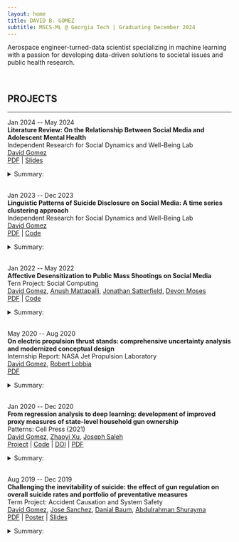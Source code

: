 ```yaml
---
layout: home
title: DAVID B. GOMEZ
subtitle: MSCS-ML @ Georgia Tech | Graduating December 2024
---
```


Aerospace engineer-turned-data scientist specializing in machine learning with a passion for developing data-driven solutions to societal issues and public health research.

<br>

## PROJECTS

---

Jan 2024 -- May 2024 \
**Literature Review: On the Relationship Between Social Media and Adolescent Mental Health** \
Independent Research for Social Dynamics and Well-Being Lab \
[David Gomez](https://dbgomez94.github.io/) \
[PDF](/pdfs/social-media-and-mentla-health.pdf) |
[Slides](/pdfs/social-media-and-mental-health-slides.pdf) 
<details>
    <summary>Summary:</summary>
    Conducted a literature review on the relationship between social media use and adolescent mental health. Divided research into correlational studies, longitudinal studies, and randomized experiments. Found that (1) heavy use of social media was consistently associated with negative mental health outcomes among adolescents, especially girls; (2) the relationship is bi-directional with the forward direction (SM -> MH) being much stronger than the reverse direction (MH -> MH) and moderated by age and gender; and (3) experiments that introduce social media consistently find adverse mental health outcomes, while experiments that remove social media depend on time-frame of mental health assessment: when mental health is assessed less than 4 weeks from removal, mental health is worse, but when assessed greater than 4 weeks from removal, mental health is improved.
</details>
<br>


Jan 2023 -- Dec 2023 \
**Linguistic Patterns of Suicide Disclosure on Social Media: A time series clustering approach**\
Independent Research for Social Dynamics and Well-Being Lab \
[David Gomez](https://dbgomez94.github.io/)
\
[PDF](/pdfs/suicide-disclosures.pdf) |
[Code]()
<details> 
    <summary> Summary:</summary>
    This work contributes to our understanding of broadcasting self-disclosures on social media---specifically surrounding the highly stigmatized topic of suicidality. In particular, we assess (1) whether there are any psycholinguistic patterns post-disclosure, (2) if they reflect therapeutic benefits, and (3) if we can preempt those who would benefit from such disclosures. We analyze public Twitter data of (\users) users who have disclosed some form of suicidality. We use Linguistic Inquiry and Word Count (LIWC) along with timeseries clustering to identify temporal-psycholinguistic patterns post-disclosure. We identify two clusters that are differentiated by their use of \texttt{filler} words. The majority group (73\% of users) appears to experience therapeutic benefit in the form of significantly lower usage of filler words (i.e., higher coherence) than the other group post-disclosure. We then develop a range of machine learning and deep learning classifiers that utilize only pre-disclosure information to predict whether a user would benefit from such disclosures. We achieve modest but positive results, with our best model achieving an AUC score of 0.66 over a baseline of 0.50 and a macro F1 score of 0.64 over a baseline of 0.50---indicating that there is some predictive information in the language pre-disclosure that can preempt whether someone would receive therapeutic benefit from broadcasting self-disclosures. We discuss the implications of our findings for designing new intervention strategies that can improve support provisions for those who disclose suicidality on social media.
</details>
<br>

Jan 2022 -- May 2022 \
**Affective Desensitization to Public Mass Shootings on Social Media** \
Tern Project: Social Computing \
[David Gomez](https://dbgomez94.github.io/), 
[Anush Mattapalli](https://www.linkedin.com/in/anush96/), 
[Jonathan Satterfield](https://www.linkedin.com/in/jonathan-satterfield-ba0651195/), 
[Devon Moses](https://www.linkedin.com/in/devanmoses/)
\
[PDF]() |
[Code]()
<details>
    <summary>Summary:</summary>
    WIP
</details>
<br>

May 2020 -- Aug 2020 \
**On electric propulsion thrust stands: comprehensive uncertainty analysis and modernized conceptual design** \
Internship Report: NASA Jet Propulsion Laboratory \
[David Gomez](https://dbgomez94.github.io/), 
[Robert Lobbia](https://www.linkedin.com/in/lobbia/)
\
[PDF](/pdfs/uncertainty-analysis.pdf)
<details>
    <summary>Summary:</summary>
    WIP
</details>
<br>

Jan 2020 -- Dec 2020 \
**From regression analysis to deep learning: development of improved proxy measures of state-level household gun ownership** \
Patterns: Cell Press (2021) \
[David Gomez](https://dbgomez94.github.io/), 
[Zhaoyi Xu](https://www.linkedin.com/in/zhaoyi-xu-89789a110/), 
[Joseph Saleh](https://www.linkedin.com/in/joseph-homer-saleh-8b8773119/) 
\
[Project](pages/projects/2022-07-26-go-proxy.md) |
[Code](https://github.com/dbgomez94/gun-ownership-proxy) |
[DOI](https://www.cell.com/patterns/fulltext/S2666-3899(20)30202-6) |
[PDF](pdfs/go-proxy.pdf)
<details>
    <summary>Summary:</summary>
    WIP
</details>
<br>

Aug 2019 -- Dec 2019 \
**Challenging the inevitability of suicide: the effect of gun regulation on overall suicide rates and portfolio of preventative measures** \
Term Project: Accident Causation and System Safety \
[David Gomez](https://dbgomez94.github.io/),
[Jose Sanchez](https://www.linkedin.com/in/jose-c-sanchez/),
[Danial Baum](https://www.linkedin.com/in/daniel-baum-ae/),
[Abdulrahman Shurayma]()
\
[PDF](/pdfs/challenging-the-inevitability-of-suicide-report.pdf) |
[Poster](/pdfs/challenging-the-inevitability-of-suicide-poster.pdf) |
[Slides](/pdfs/challenging-the-inevitability-of-suicide-slides.pdf)
<details>
    <summary>Summary:</summary>
    WIP
</details>
<br>

